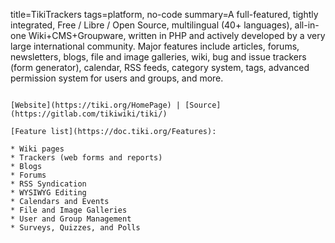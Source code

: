 title=TikiTrackers
tags=platform, no-code
summary=A full-featured, tightly integrated, Free / Libre / Open Source, multilingual (40+ languages), all-in-one Wiki+CMS+Groupware, written in PHP and actively developed by a very large international community. Major features include articles, forums, newsletters, blogs, file and image galleries, wiki, bug and issue trackers (form generator), calendar, RSS feeds, category system, tags, advanced permission system for users and groups, and more.
~~~~~~

[Website](https://tiki.org/HomePage) | [Source](https://gitlab.com/tikiwiki/tiki/)

[Feature list](https://doc.tiki.org/Features):

* Wiki pages
* Trackers (web forms and reports)
* Blogs
* Forums
* RSS Syndication
* WYSIWYG Editing
* Calendars and Events
* File and Image Galleries
* User and Group Management
* Surveys, Quizzes, and Polls

